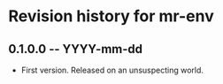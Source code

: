 # Revision history for mr-env

## 0.1.0.0 -- YYYY-mm-dd

* First version. Released on an unsuspecting world.
